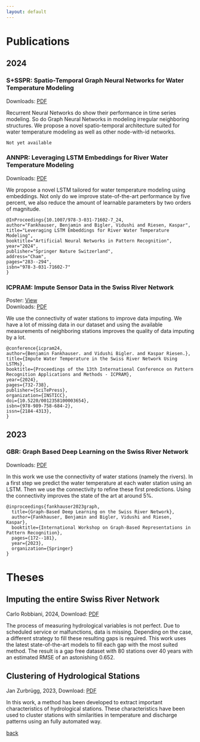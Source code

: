 ```yaml
---
layout: default
---
```


# Publications

## 2024

### S+SSPR: Spatio-Temporal Graph Neural Networks for Water Temperature Modeling

Downloads: [PDF](./pdfs/Fankhauser-24_Spatio_Temporal_Graph_Neural_Networks_for_Water_Temperature_Modeling.pdf)

Recurrent Neural Networks do show their performance in time series modeling. So do Graph Neural Networks in modeling irregular neighboring structures. We propose a novel spatio-temporal architecture suited for water temperature modeling as well as other node-with-id networks.

```
Not yet available
```

### ANNPR: Leveraging LSTM Embeddings for River Water Temperature Modeling

Downloads: [PDF](./pdfs/Fankhauser-24_Leveraging_LSTM_Embeddings_for_River_Water_Temperature_Modeling.pdf)

We propose a novel LSTM tailored for water temperature modeling using embeddings. Not only do we improve state-of-the-art performance by five percent, we also reduce the amount of learnable parameters by two orders of magnitude.

```
@InProceedings{10.1007/978-3-031-71602-7_24,
author="Fankhauser, Benjamin and Bigler, Vidushi and Riesen, Kaspar",
title="Leveraging LSTM Embeddings for River Water Temperature Modeling",
booktitle="Artificial Neural Networks in Pattern Recognition",
year="2024",
publisher="Springer Nature Switzerland",
address="Cham",
pages="283--294",
isbn="978-3-031-71602-7"
}
```


### ICPRAM: Impute Sensor Data in the Swiss River Network
Poster: [View](./icpram_poster)
<br>Downloads: [PDF](./pdfs/Fankhauser-24_Impute_Sensor_Data_in_the_Swiss_River_Network.pdf)

We use the connectivity of water stations to improve data imputing. We have a lot of missing data in our dataset and using the available measurements of neighboring stations improves the quality of data imputing by a lot.

```
@conference{icpram24,
author={Benjamin Fankhauser. and Vidushi Bigler. and Kaspar Riesen.},
title={Impute Water Temperature in the Swiss River Network Using LSTMs},
booktitle={Proceedings of the 13th International Conference on Pattern Recognition Applications and Methods - ICPRAM},
year={2024},
pages={732-738},
publisher={SciTePress},
organization={INSTICC},
doi={10.5220/0012358100003654},
isbn={978-989-758-684-2},
issn={2184-4313},
}
```

## 2023

### GBR: Graph Based Deep Learning on the Swiss River Network
Downloads: [PDF](./pdfs/Fankhauser-23_Graph_Based_Deep_Learning_on_the_Swiss_River_Network.pdf)

In this work we use the connectivity of water stations (namely the rivers). In a first step we predict the water temperature at each water station using an LSTM. Then we use the connectivity to refine these first predictions. Using the connectivity improves the state of the art at around 5%.

```
@inproceedings{fankhauser2023graph,
  title={Graph-Based Deep Learning on the Swiss River Network},
  author={Fankhauser, Benjamin and Bigler, Vidushi and Riesen, Kaspar},
  booktitle={International Workshop on Graph-Based Representations in Pattern Recognition},
  pages={172--181},
  year={2023},
  organization={Springer}
}
```

# Theses


## Imputing the entire Swiss River Network
Carlo Robbiani, 2024, Download: [PDF](https://prg.inf.unibe.ch/wp-content/uploads/2024/08/BA_CarloRobbiani.pdf)

The process of measuring hydrological variables is not perfect. Due to scheduled service or malfunctions, data is missing. Depending on the case, a different strategy to fill these resulting gaps is required. This work uses the latest state-of-the-art models to fill each gap with the most suited method. The result is a gap free dataset with 80 stations over 40 years with an estimated RMSE of an astonishing 0.652.


## Clustering of Hydrological Stations
Jan Zurbrügg, 2023, Download: [PDF](https://prg.inf.unibe.ch/wp-content/uploads/2024/08/BA_ZurbruggJan.pdf)

In this work, a method has been developed to extract important characteristics of hydrological stations. These characteristics have been used to cluster stations with similarities in temperature and discharge patterns using an fully automated way.

[back](./)



